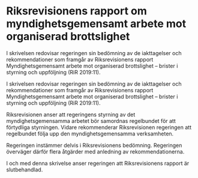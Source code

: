 # Riksrevisionens rapport om myndighetsgemensamt arbete mot organiserad brottslighet

I skrivelsen redovisar regeringen sin bedömning av de iakttagelser och rekommendationer som framgår av Riksrevisionens rapport Myndighetsgemensamt arbete mot organiserad brottslighet – brister i styrning och uppföljning (RiR 2019:11).

I skrivelsen redovisar regeringen sin bedömning av de iakttagelser och rekommendationer som framgår av Riksrevisionens rapport Myndighetsgemensamt arbete mot organiserad brottslighet – brister i styrning och uppföljning (RiR 2019:11).

Riksrevisionen anser att regeringens styrning av det myndighetsgemensamma arbetet bör samordnas regelbundet för att förtydliga styrningen. Vidare rekommenderar Riksrevisionen regeringen att regelbundet följa upp den myndighetsgemensamma verksamheten.

Regeringen instämmer delvis i Riksrevisionens bedömning. Regeringen överväger därför flera åtgärder med anledning av rekommendationerna.

I och med denna skrivelse anser regeringen att Riksrevisionens rapport är slutbehandlad.
